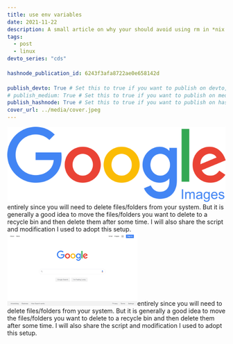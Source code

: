 ```yaml
---
title: use env variables
date: 2021-11-22
description: A small article on why your should avoid using rm in *nix based OS whenever possible.
tags:
  - post
  - linux
devto_series: "cds"

hashnode_publication_id: 6243f3afa8722ae0e658142d

publish_devto: True # Set this to true if you want to publish on devto, else remove it
# publish_medium: True # Set this to true if you want to publish on medium, else remove it
publish_hashnode: True # Set this to true if you want to publish on hashnode, else remove it
cover_url: ../media/cover.jpeg
---
```


<img src="../../media/google.png" alt="another tag" />entirely since you will need to delete files/folders from your system. But it is generally a good idea to move the files/folders you want to delete to a recycle bin and then delete them after some time. I will also share the script and modification I used to adopt this setup.
<img src="../../media/subfolder/download.png" alt="another tag" />entirely since you will need to delete files/folders from your system. But it is generally a good idea to move the files/folders you want to delete to a recycle bin and then delete them after some time. I will also share the script and modification I used to adopt this setup.
